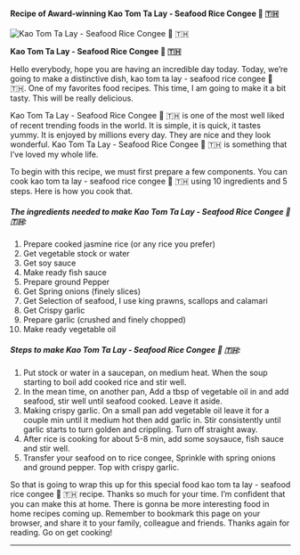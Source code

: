             

#### Recipe of Award-winning Kao Tom Ta Lay - Seafood Rice Congee 🍚 🇹🇭

![Kao Tom Ta Lay - Seafood Rice Congee 🍚 🇹🇭](https://img-global.cpcdn.com/recipes/f5202a6d4c69312b/751x532cq70/kao-tom-ta-lay-seafood-rice-congee-%f0%9f%8d%9a-%f0%9f%87%b9%f0%9f%87%ad-recipe-main-photo.jpg)

**Kao Tom Ta Lay - Seafood Rice Congee 🍚 🇹🇭**

Hello everybody, hope you are having an incredible day today. Today, we’re going to make a distinctive dish, kao tom ta lay - seafood rice congee 🍚 🇹🇭. One of my favorites food recipes. This time, I am going to make it a bit tasty. This will be really delicious.

Kao Tom Ta Lay - Seafood Rice Congee 🍚 🇹🇭 is one of the most well liked of recent trending foods in the world. It is simple, it is quick, it tastes yummy. It is enjoyed by millions every day. They are nice and they look wonderful. Kao Tom Ta Lay - Seafood Rice Congee 🍚 🇹🇭 is something that I’ve loved my whole life.

To begin with this recipe, we must first prepare a few components. You can cook kao tom ta lay - seafood rice congee 🍚 🇹🇭 using 10 ingredients and 5 steps. Here is how you cook that.

##### The ingredients needed to make Kao Tom Ta Lay - Seafood Rice Congee 🍚 🇹🇭:

1.  Prepare cooked jasmine rice (or any rice you prefer)
2.  Get vegetable stock or water
3.  Get soy sauce
4.  Make ready fish sauce
5.  Prepare ground Pepper
6.  Get Spring onions (finely slices)
7.  Get Selection of seafood, I use king prawns, scallops and calamari
8.  Get Crispy garlic
9.  Prepare garlic (crushed and finely chopped)
10.  Make ready vegetable oil

##### Steps to make Kao Tom Ta Lay - Seafood Rice Congee 🍚 🇹🇭:

1.  Put stock or water in a saucepan, on medium heat. When the soup starting to boil add cooked rice and stir well.
2.  In the mean time, on another pan, Add a tbsp of vegetable oil in and add seafood, stir well until seafood cooked. Leave it aside.
3.  Making crispy garlic. On a small pan add vegetable oil leave it for a couple min until it medium hot then add garlic in. Stir consistently until garlic starts to turn golden and crippling. Turn off straight away.
4.  After rice is cooking for about 5-8 min, add some soysauce, fish sauce and stir well.
5.  Transfer your seafood on to rice congee, Sprinkle with spring onions and ground pepper. Top with crispy garlic.

So that is going to wrap this up for this special food kao tom ta lay - seafood rice congee 🍚 🇹🇭 recipe. Thanks so much for your time. I’m confident that you can make this at home. There is gonna be more interesting food in home recipes coming up. Remember to bookmark this page on your browser, and share it to your family, colleague and friends. Thanks again for reading. Go on get cooking!

* * *
